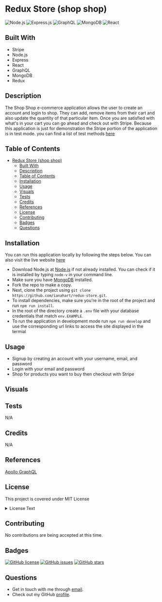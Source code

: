 # Redux Store (shop shop)

![Node.js](https://camo.githubusercontent.com/85cba226a1290d078f1a437aa87cb872a5bdb30037fa96b8afcddf163cd5b328/68747470733a2f2f696d672e736869656c64732e696f2f7374617469632f76313f7374796c653d666f722d7468652d6261646765266d6573736167653d4e6f64652e6a7326636f6c6f723d333339393333266c6f676f3d4e6f64652e6a73266c6f676f436f6c6f723d464646464646266c6162656c3d)
![Express.js](https://camo.githubusercontent.com/dd688eaaa262ca0022a159962f55bfd35cababef5df983fb2b3c136e62256b5e/68747470733a2f2f696d672e736869656c64732e696f2f7374617469632f76313f7374796c653d666f722d7468652d6261646765266d6573736167653d4578707265737326636f6c6f723d303030303030266c6f676f3d45787072657373266c6f676f436f6c6f723d464646464646266c6162656c3d)
![GraphQL](https://camo.githubusercontent.com/34fc12e50922c0bad15f0cb4012825e7c110336031781f657ef2e893d6901bb2/68747470733a2f2f696d672e736869656c64732e696f2f7374617469632f76313f7374796c653d666f722d7468652d6261646765266d6573736167653d4772617068514c26636f6c6f723d453130303938266c6f676f3d4772617068514c266c6f676f436f6c6f723d464646464646266c6162656c3d)
![MongoDB](https://camo.githubusercontent.com/57336fa2867efa094d65d48d3122413cf1aca60e77c77ebad92705a98d29f249/68747470733a2f2f696d672e736869656c64732e696f2f7374617469632f76313f7374796c653d666f722d7468652d6261646765266d6573736167653d4d6f6e676f444226636f6c6f723d343741323438266c6f676f3d4d6f6e676f4442266c6f676f436f6c6f723d464646464646266c6162656c3d)
![React](https://camo.githubusercontent.com/e95e1cbdf8a6d197063c7e8765a79deb9b853081012d6e892adb6ac2c364397c/68747470733a2f2f696d672e736869656c64732e696f2f7374617469632f76313f7374796c653d666f722d7468652d6261646765266d6573736167653d526561637426636f6c6f723d323232323232266c6f676f3d5265616374266c6f676f436f6c6f723d363144414642266c6162656c3d)

## Built With

- Stripe
- Node.js
- Express
- React
- GraphQL
- MongoDB
- Redux

## Description

The Shop Shop e-commerce application allows the user to create an account and login to shop. They can add, remove items from their cart and also update the quantity of that particular item. Once you are satisfied with what's in your cart you can go ahead and check out with Stripe. Because this application is just for demonstration the Stripe portion of the application is in test mode. you can find a list of test methods [here](https://docs.stripe.com/testing)

## Table of Contents

- [Redux Store (shop shop)](#redux-store-shop-shop)
  - [Built With](#built-with)
  - [Description](#description)
  - [Table of Contents](#table-of-contents)
  - [Installation](#installation)
  - [Usage](#usage)
  - [Visuals](#visuals)
  - [Tests](#tests)
  - [Credits](#credits)
  - [References](#references)
  - [License](#license)
  - [Contributing](#contributing)
  - [Badges](#badges)
  - [Questions](#questions)

## Installation

You can run this application locally by following the steps below. You can also visit the live website [here]()

- Download Node.js at [Node.js](https://nodejs.org/en) if not already installed. You can check if it is installed by typing `node-v` in your command line.
- Make sure you have [MongoDB](https://www.mongodb.com/try/download/community) installed.
- Fork the repo to make a copy.
- Next, clone the project using `git clone https://github.com/ianahart/redux-store.git`.
- To install dependencies, make sure you're in the root of the project and run `npm run install`.
- In the root of the directory create a `.env` file with your database credentials that match `env.EXAMPLE`.
- To run the application in development mode run `npm run develop` and use the corresponding url links to access the site displayed in the termial

## Usage

- Signup by creating an account with your username, email, and password
- Login with your email and password
- Shop for products you want to buy then checkout with Stripe

## Visuals

## Tests

N/A

## Credits

N/A

## References

[Apollo GraphQL](https://www.apollographql.com/docs/)

## License

This project is covered under MIT License

<details>
  <summary>
    License Text
  </summary>

```

Copyright (c) 2024  Ian Hart

Permission is hereby granted, free of charge, to any person obtaining a copy
of this software and associated documentation files (the "Software"), to deal
in the Software without restriction, including without limitation the rights
to use, copy, modify, merge, publish, distribute, sublicense, and/or sell
copies of the Software, and to permit persons to whom the Software is
furnished to do so, subject to the following conditions:

The above copyright notice and this permission notice shall be included in all
copies or substantial portions of the Software.

THE SOFTWARE IS PROVIDED "AS IS", WITHOUT WARRANTY OF ANY KIND, EXPRESS OR
IMPLIED, INCLUDING BUT NOT LIMITED TO THE WARRANTIES OF MERCHANTABILITY,
FITNESS FOR A PARTICULAR PURPOSE AND NONINFRINGEMENT. IN NO EVENT SHALL THE
AUTHORS OR COPYRIGHT HOLDERS BE LIABLE FOR ANY CLAIM, DAMAGES OR OTHER
LIABILITY, WHETHER IN AN ACTION OF CONTRACT, TORT OR OTHERWISE, ARISING FROM,
OUT OF OR IN CONNECTION WITH THE SOFTWARE OR THE USE OR OTHER DEALINGS IN THE
SOFTWARE.

```

</details>

## Contributing

No contributions are being accepted at this time.

## Badges

[![GitHub license](https://img.shields.io/github/license/ianahart/redux-store)](https://github.com/ianahart/redux-store/blob/main/LICENSE)
[![GitHub issues](https://img.shields.io/github/issues/ianahart/redux-store)](https://github.com/ianahart/redux-store/issues)
[![GitHub stars](https://img.shields.io/github/stars/ianahart/redux-store)](https://github.com/ianahart/redux-store/stargazers)

## Questions

- Get in touch with me through [email](mailto:ianalexhart@gmail.com).
- Check out my GitHub [profile](https://github.com/ianahart).
